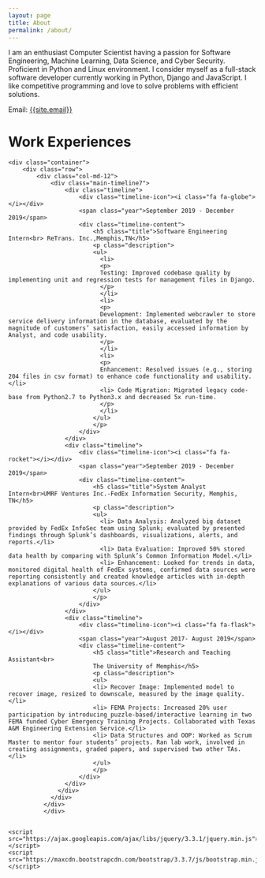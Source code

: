 ```yaml
---
layout: page
title: About
permalink: /about/
---
```

<p>
I am an enthusiast Computer Scientist having a passion for Software Engineering, Machine Learning, Data Science, and Cyber Security. Proficient in Python and Linux environment. I consider myself as a full-stack software developer currently working in Python, Django and JavaScript. I like competitive programming and love to solve problems with efficient solutions.
</p>

Email: <a href="mailto:{{site.email}}?Subject=From Blog Site:">{{site.email}}</a>

# Work Experiences
<!-- body text -->
<div class="container">
  <div class="about">

    <div class="container">
        <div class="row">
            <div class="col-md-12">
                <div class="main-timeline7">
                    <div class="timeline">
                        <div class="timeline-icon"><i class="fa fa-globe"></i></div>
                        <span class="year">September 2019 - December 2019</span>
                        <div class="timeline-content">
                            <h5 class="title">Software Engineering Intern<br> ReTrans. Inc.,Memphis,TN</h5>
                            <p class="description">
                            <ul>
                              <li> 
                              <p>
                              Testing: Improved codebase quality by implementing unit and regression tests for management files in Django.
                              </p>
                              </li>
                              <li> 
                              <p>
                              Development: Implemented webcrawler to store service delivery information in the database, evaluated by the magnitude of customers’ satisfaction, easily accessed information by Analyst, and code usability. 
                              </p>
                              </li>
                              <li> 
                              <p>
                              Enhancement: Resolved issues (e.g., storing 204 files in csv format) to enhance code functionality and usability.</li>
                              <li> Code Migration: Migrated legacy code-base from Python2.7 to Python3.x and decreased 5x run-time.
                              </p>
                              </li>
                            </ul>
                            </p>
                        </div>
                    </div>
                    <div class="timeline">
                        <div class="timeline-icon"><i class="fa fa-rocket"></i></div>
                        <span class="year">September 2019 - December 2019</span>
                        <div class="timeline-content">
                            <h5 class="title">System Analyst Intern<br>UMRF Ventures Inc.-FedEx Information Security, Memphis, TN</h5>
                            <p class="description">
                            <ul>
                              <li> Data Analysis: Analyzed big dataset provided by FedEx InfoSec team using Splunk; evaluated by presented findings through Splunk’s dashboards, visualizations, alerts, and reports.</li>
                              <li> Data Evaluation: Improved 50% stored data health by comparing with Splunk’s Common Information Model.</li>
                              <li> Enhancement: Looked for trends in data, monitored digital health of FedEx systems, confirmed data sources were reporting consistently and created knowledge articles with in-depth explanations of various data sources.</li>
                            </ul>
                            </p>
                        </div>
                    </div>
                    <div class="timeline">
                        <div class="timeline-icon"><i class="fa fa-flask"></i></div>
                        <span class="year">August 2017- August 2019</span>
                        <div class="timeline-content">
                            <h5 class="title">Research and Teaching Assistant<br>
                            The University of Memphis</h5>
                            <p class="description">
                            <ul>
                            <li> Recover Image: Implemented model to recover image, resized to downscale, measured by the image quality.</li>
                            <li> FEMA Projects: Increased 20% user participation by introducing puzzle-based/interactive learning in two FEMA funded Cyber Emergency Training Projects. Collaborated with Texas A&M Engineering Extension Service.</li>
                            <li> Data Structures and OOP: Worked as Scrum Master to mentor four students’ projects. Ran lab work, involved in creating assignments, graded papers, and supervised two other TAs.</li>
                            </ul>
                            </p>
                        </div>
                    </div>
                  </div>
                </div>
              </div>
              </div>


    <script src="https://ajax.googleapis.com/ajax/libs/jquery/3.3.1/jquery.min.js"></script>
    <script src="https://maxcdn.bootstrapcdn.com/bootstrap/3.3.7/js/bootstrap.min.js"></script>


